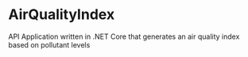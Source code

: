 # AirQualityIndex
API Application written in .NET Core that generates an air quality index based on pollutant levels
